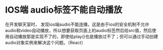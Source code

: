 # IOS端 audio标签不能自动播放
在开发聊天室时， 发现ios端audio不能连播，这是由于ios的安全机制不允许audio和video自动播放，所以想要获取页面上的audio标签然后给src值，然后使用自动播放那是实现不了的，即使给play()也是播放过不了；但可以通过手动创建audio对象实例来解决这个问题。（React）
